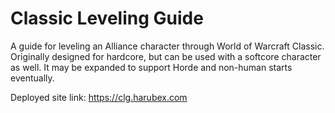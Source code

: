 # Classic Leveling Guide

A guide for leveling an Alliance character through World of Warcraft Classic. Originally designed for hardcore, but can be used with a softcore character as well. It may be expanded to support Horde and non-human starts eventually.

Deployed site link: https://clg.harubex.com
